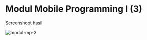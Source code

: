 # Modul Mobile Programming I (3)

Screenshoot hasil

![modul-mp-3](https://user-images.githubusercontent.com/68887223/229550496-7cbe40bc-ba7d-437a-9ed8-88fd3c806c63.png)
